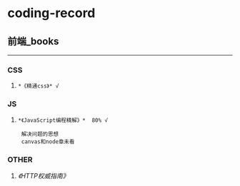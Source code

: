 # coding-record

## 前端_books
***
### CSS

1. `*《精通css》* √ `

### JS

1. `*《JavaScript编程精解》*  80% √`

        解决问题的思想
        canvas和node章未看

### OTHER

1. *《HTTP权威指南》*
